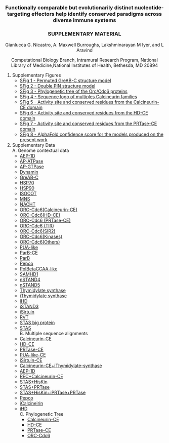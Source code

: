 <h3 style="text-align: center;">Functionally comparable but evolutionarily distinct nucleotide-targeting effectors help identify conserved paradigms across diverse immune systems</h3>
<h3 style="text-align: center;">SUPPLEMENTARY MATERIAL</h3>
<p style="text-align: center;">Gianlucca G. Nicastro, A. Maxwell Burroughs, Lakshminarayan M Iyer, and L Aravind</p> 
<p style="text-align: center;">Computational Biology Branch, Intramural Research Program, National Library of Medicine,National Institutes of Health, Bethesda, MD 20894</p> 


1. Supplementary Figures  
	 - [SFig 1 - Permuted GreAB-C structure model](./supp_images_jpeg/sup1.html)
	 - [SFig 2 - Double PIN structure model](./supp_images_jpeg/sup2.html)
	 - [SFig 3 - Phylogenetic tree of the Orc/Cdc6 proteins](./supp_images_jpeg/sup3.html)
	 - [SFig 4 - Sequence logo of multiples Calcineurin families](./supp_images_jpeg/sup4.html)
	 - [SFig 5 - Activity site and conserved residues from the Calcineurin-CE domain](./supp_images_jpeg/sup5.html)
	 - [SFig 6 - Activity site and conserved residues from the HD-CE domain](./supp_images_jpeg/sup6.html)
	 - [SFig 7 - Activity site and conserved residues from the PRTase-CE domain](./supp_images_jpeg/sup7.html)
	 - [SFig 8 - AlphaFold confidence score for the models produced on the present work](./supp_images_jpeg/sup8.html)
2. Supplementary Data  
	A. Genome contextual data  
	- [AEP-1D](./operons/AEP1D.html)  
 	- [AP-ATPase](./operons/AP-ATPase.html)  
 	- [AP-GTPase](./operons/AP-GTPase.html)  
 	- [Dynamin](./operons/dynamin.html)  
 	- [GreAB-C](./operons/GreAB-C.html)  
 	- [HSP70](./operons/HSP70.html)  
 	- [HSP90](./operons/HSP90.html)  
 	- [ISOCOT](./operons/ISOCOT.html)  
 	- [MNS](./operons/MNS.html)  
 	- [NACHT](./operons/NACHT.html)  
 	- [ORC-Cdc6(Calcineurin-CE)](./operons/orc_calcineurin.html)  
 	- [ORC-Cdc6(HD-CE)](./operons/orc_hd.html)  
 	- [ORC-Cdc6 (PRTase-CE)](./operons/orc_prtase.html)  
 	- [ORC-Cdc6 (TIR)](./operons/orc_tir.html)  
 	- [ORC-Cdc6(SIR2)](./operons/orc_sir2.html)  
 	- [ORC-Cdc6(Kinases)](./operons/orc_kinase.html)  
 	- [ORC-Cdc6(Others)](./operons/orc_others.html)  
 	- [PUA-like](./operons/pua_like.html)  
 	- [ParB-CE](./operons/ParB_CE.html)  
 	- [ParB](./operons/ParB.html)  
 	- [Pepco](./operons/pepco.html)  
 	- [PolBetaCCAA-like](./operons/pol_beta.html)  
 	- [SAMHD1](./operons/samhd1.html)  
 	- [nSTAND4](./operons/nSTAND4.html)  
 	- [nSTAND5](./operons/nSTAND5.html)  
 	- [Thymidylate synthase](./operons/TS.html)  
 	- [iThymidylate synthase](./operons/iTS.html)  
 	- [iHD](./operons/iHD.html)  
 	- [iSTAND3](./operons/iSTAND3.html)  
 	- [iSirtuin](./operons/iSirtuin.html)  
 	- [RVT](./operons/rvt.html)  
 	- [STAS big protein](./operons/STAS_big.html)  
 	- [STAS](./operons/STAS.html)  
	B. Multiple sequence alignments  
	- [Calcineurin-CE](./alns/calcineurin-ce.aln.html)  
	- [HD-CE](./alns/HD-ce.html)  
	- [PRTase-CE](./alns/prtase-ce.html)  
	- [PUA-like-CE](./alns/pua-like.html)  
	- [iSirtuin-CE](./alns/isirtuinaln.html)  
	- [Calcineurin-CE+iThymidylate-synthase](./alns/calcineurin_iTS.aln.html)  
	- [AEP-1D](./alns/AEP1D.aln.html)  
	- [REC+Calcineurin-CE](./alns/rec_calcineurin.aln.html)  
	- [STAS+HisKin](./alns/stas_hisk.aln.html)  
	- [STAS+PRTase](./alns/stas_Prtase.aln.html)  
	- [STAS+HisKin+iPRTase+PRTase](./alns/stats+_hisk_iPRTase_Prtase.html)  
	- [Pepco](./alns/pepco.aln.html)  
	- [iCalcineirin](./alns/iCalcineurin.aln.html)  
	- [iHD](./alns/iHD.aln.html)  
	C. Phylogenetic Tree  
		- [Calcineurin-CE](./tree_files/calcineurin.newick)  
		- [HD-CE](./tree_files/hd.newick)  
		- [PRTase-CE](./tree_files/prtase.newick)  
		- [ORC-Cdc6](./tree_files/orc.newick)  
	

